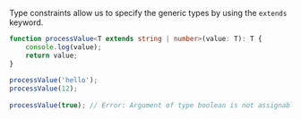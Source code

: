 Type constraints allow us to specify the generic types by using the `extends` keyword.

```ts
function processValue<T extends string | number>(value: T): T {  
    console.log(value);  
    return value;  
}  
  
processValue('hello');  
processValue(12);  
 
processValue(true); // Error: Argument of type boolean is not assignable to                             parameter of type string | number 
```